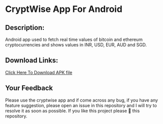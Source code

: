 # CryptWise App For Android
## Description:
Android app used to fetch real time values of bitcoin and ethereum cryptocurrencies and shows values in INR, USD, EUR, AUD and SGD.

## Download Links:
[Click Here To Download APK file](https://github.com/Aadityajoshi151/CryptWise/releases/download/v1.0/CryptWise.apk)

## Your Feedback
Please use the cryptwise app and if come across any bug, if you have any feature suggestion, please open an issue in this repository and I will try to resolve it as soon as possible. If you like this project please 🌟 this repository.
